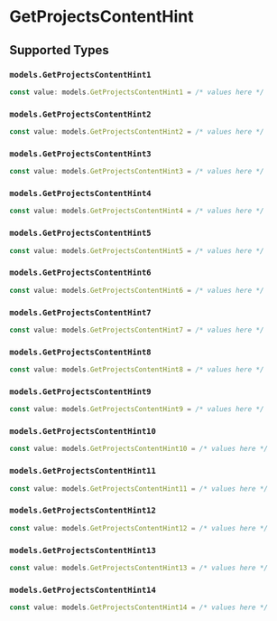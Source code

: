 # GetProjectsContentHint


## Supported Types

### `models.GetProjectsContentHint1`

```typescript
const value: models.GetProjectsContentHint1 = /* values here */
```

### `models.GetProjectsContentHint2`

```typescript
const value: models.GetProjectsContentHint2 = /* values here */
```

### `models.GetProjectsContentHint3`

```typescript
const value: models.GetProjectsContentHint3 = /* values here */
```

### `models.GetProjectsContentHint4`

```typescript
const value: models.GetProjectsContentHint4 = /* values here */
```

### `models.GetProjectsContentHint5`

```typescript
const value: models.GetProjectsContentHint5 = /* values here */
```

### `models.GetProjectsContentHint6`

```typescript
const value: models.GetProjectsContentHint6 = /* values here */
```

### `models.GetProjectsContentHint7`

```typescript
const value: models.GetProjectsContentHint7 = /* values here */
```

### `models.GetProjectsContentHint8`

```typescript
const value: models.GetProjectsContentHint8 = /* values here */
```

### `models.GetProjectsContentHint9`

```typescript
const value: models.GetProjectsContentHint9 = /* values here */
```

### `models.GetProjectsContentHint10`

```typescript
const value: models.GetProjectsContentHint10 = /* values here */
```

### `models.GetProjectsContentHint11`

```typescript
const value: models.GetProjectsContentHint11 = /* values here */
```

### `models.GetProjectsContentHint12`

```typescript
const value: models.GetProjectsContentHint12 = /* values here */
```

### `models.GetProjectsContentHint13`

```typescript
const value: models.GetProjectsContentHint13 = /* values here */
```

### `models.GetProjectsContentHint14`

```typescript
const value: models.GetProjectsContentHint14 = /* values here */
```

